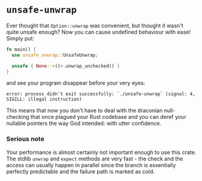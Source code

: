 # `unsafe-unwrap`

Ever thought that `Option::unwrap` was convenient, but thought it wasn't quite
unsafe enough? Now you can cause undefined behaviour with ease! Simply put:

```rust
fn main() {
  use unsafe_unwrap::UnsafeUnwrap;

  unsafe { None::<()>.unwrap_unchecked() }
}
```

and see your program disappear before your very eyes:

```
error: process didn't exit successfully: `./unsafe-unwrap` (signal: 4, SIGILL: illegal instruction)
```

This means that now you don't have to deal with the draconian null-checking that
once plagued your Rust codebase and you can deref your nullable pointers the way
God intended: with utter confidence.

### Serious note

Your performance is almost certainly not important enough to use this crate. The
stdlib `unwrap` and `expect` methods are very fast - the check and the access
can usually happen in parallel since the branch is essentially perfectly
predictable and the failure path is marked as cold.
